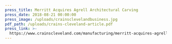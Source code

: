 ```yaml
---
press_title: Merritt Acquires Agrell Architectural Carving
press_date: 2018-08-21 00:00:00
press_image: /uploads/crainsclevelandbusiness.jpg
pdf_path: /uploads/crains-cleveland-article.pdf
press_link: >-
  https://www.crainscleveland.com/manufacturing/merritt-acquires-agrell-architectural-carving
---
```

